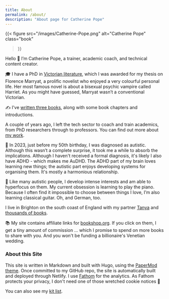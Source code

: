 ```yaml
---
title: About
permalink: /about/
description: "About page for Catherine Pope"
---
```


{{< figure
  src="/images/Catherine-Pope.png"
  alt="Catherine Pope"
  class="book"
>}}

Hello 👋 I’m Catherine Pope, a trainer, academic coach, and technical content creator. 

🎓 I have a PhD in [Victorian literature](/tags/victorian/), which I was awarded for my thesis on Florence Marryat, a prolific novelist who enjoyed a very colourful personal life. Her most famous novel is about a bisexual psychic vampire called Harriet. As you might have guessed, Marryat wasn’t a conventional Victorian.

✍️ I've [written three books](/writing/), along with some book chapters and introductions.

A couple of years ago, I left the tech sector to coach and train academics, from PhD researchers through to professors. You can find out more about [my work](/work/).

🧠 In 2023, just before my 50th birthday, I was diagnosed as autistic. Although this wasn’t a complete surprise, it took me a while to absorb the implications. Although I haven't received a formal diagnosis, it's likely I also have ADHD - which makes me AuDHD. The ADHD part of my brain loves learning new things; the autistic part enjoys developing systems for organising them. It's mostly a harmonious relationship.

🎹 Like many autistic people, I develop intense interests and am able to hyperfocus on them. My current obsession is learning to play the piano. Because I often find it impossible to choose between things I love, I’m also learning classical guitar. Oh, and German, too.

I live in Brighton on the south coast of England with my partner [Tanya](https://www.tanyaizzard.co.uk) and [thousands of books](https://www.librarything.com/profile/catherinepope).

📚 My site contains affiliate links for [bookshop.org](https://bookshop.org). If you click on them, I get a tiny amount of commission … which I promise to spend on more books to share with you. And you won't be funding a billionaire's Venetian wedding.

### About this Site

This site is written in Markdown and built with Hugo, using the [PaperMod theme](https://themes.gohugo.io/themes/papermod/). Once committed to my GitHub repo, the site is automatically built and deployed through Netlify. I use [Fathom](https://usefathom.com) for the analytics. As Fathom protects your privacy, I don't need one of those wretched cookie notices 🎉

You can also see my [kit list](/kit-list/).
